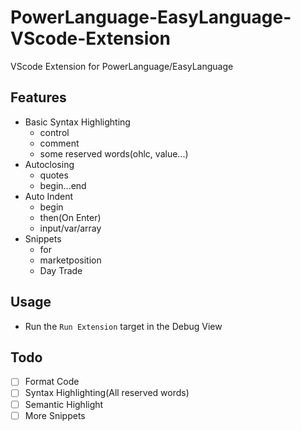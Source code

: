 # PowerLanguage-EasyLanguage-VScode-Extension
VScode Extension for PowerLanguage/EasyLanguage

## Features
- Basic Syntax Highlighting
  - control
  - comment
  - some reserved words(ohlc, value...)
- Autoclosing
  - quotes
  - begin...end
- Auto Indent
  - begin
  - then(On Enter)
  - input/var/array
- Snippets
  - for
  - marketposition
  - Day Trade

## Usage
- Run the `Run Extension` target in the Debug View

## Todo
- [ ] Format Code
- [ ] Syntax Highlighting(All reserved words)
- [ ] Semantic Highlight
- [ ] More Snippets
